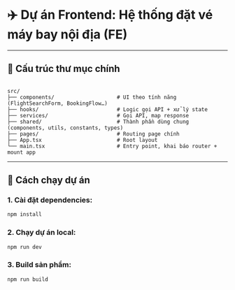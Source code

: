 
# ✈️ Dự án Frontend: Hệ thống đặt vé máy bay nội địa (FE)

---

## 📁 Cấu trúc thư mục chính

```

src/
├── components/                    # UI theo tính năng (FlightSearchForm, BookingFlow…)
├── hooks/                         # Logic gọi API + xử lý state
├── services/                      # Gọi API, map response
├── shared/                        # Thành phần dùng chung (components, utils, constants, types)
├── pages/                         # Routing page chính
├── App.tsx                        # Root layout
└── main.tsx                       # Entry point, khai báo router + mount app

````

---

## 🚀 Cách chạy dự án

### 1. Cài đặt dependencies:

```bash
npm install
````

### 2. Chạy dự án local:

```bash
npm run dev
```

### 3. Build sản phẩm:

```bash
npm run build
```

